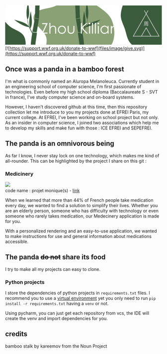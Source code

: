 ![](files/image/head.svg)
[![https://support.wwf.org.uk/donate-to-wwf](files/image/give.svg)](https://support.wwf.org.uk/donate-to-wwf)
## Once was a panda in a bamboo forest
I'm what is commonly named an Aluropa Melanoleuca. Currently student in an engineering school of computer science, I'm first passionate of technologies. Even before my high school diploma (Baccalaureate S - SVT in france), I've study computer science and on-board systems.

However, I haven't discovered github at this time, then this repository collection let me introduce to you my projects done at EFREI Paris, my current college. At EFREI, I've been working on school project but not only. As an insider in computer science, I joined two associations which help me to develop my skills and make fun with those : ICE EFREI and SEPEFREI.

## The panda is an omnivorous being
As far I know, I never stay lock on one technology, which makes me kind of all-rounder. This can be highlighted by the project I share on this git :
### Medicinery
[![](https://img.shields.io/static/v1?message=Medicinery&logo=data%3Aimage%2Fpng%3Bbase64%2CiVBORw0KGgoAAAANSUhEUgAAAGQAAABkCAYAAABw4pVUAAAIYElEQVR42u2dA5QjSRjHe23veTJn361tnX3r3bMRnG3b9t3atm2MbdtMJv9733tT89KDTCap9KRq%2Bvfet67g%2B2193YXuVtwFQGsAYwDEQocRW52T1ooWAKCYCsCOxtCxV%2BeqlbdkPA130THyFOEHwAodT6EcGjyVYYYOb8zuypgHHW8xT5fhg1JEK1N6%2BQJggKSkZmbi1S%2B%2BwfDpc9B1wHAol12rirNGTsANDz%2BBnxcthdVmg4b4ORNihUQUl5Zi8v2PUMKbHB2uGYTnPv4cGmBtSIYRkpBfWAj%2FCddTYrnErY8btR2nAGgFSZh8%2F8OURO7R6vJ%2BWLJhM7yISshUCE5JaRnaXz2IkufVGHDHNHiJqQpD9LmpkKgYSpZm0anfEHgBu%2BOsrbAER0ZpKENdwux2OzjThoSMgaBk5%2BVRcpotuvQfxlvKWEXU9QxbVRUlpdnj9idM4EicAkEZN%2FcBnxBCcejUafBCSCEB4RGUCJ%2BKKk6lS9FLFZ%2F49t%2F5LVPIpPvYwM%2Fngg7wLUtIcnqGz8qgOBYc0rKE%2BLIMiu6DRrYcIRPVpUrasqXoA0C%2BQTPN0gtpe9UAYYQsWLteaiG0FiGMDIqxc%2B6XV0hRSYlQMijaXTVQXiEdrhksnBAKKYU88MqbvpJgXUhuQaGwMtpdLWHJ6jZwhLBCxs99UC4hL332lbAyKBZv2CSPkKzcXIFlsIFhkTxC%2Bg4b6yuJ1adOPvn1T%2BFl9Bk2Ro7JxZy8fE0T9873P2HF1u3cXzcwIlIOIX2Hj9NMxouffQnG3cZn9QWq2vy%2BdLnbCbjraUuT%2Fv3jb70HRhXnpeB5a9aJv4RbXFLqdgJoo8P2g4dd%2FvczLC%2FAka%2F%2Fmce%2Fd4guZNmmLU3%2B4n5jp8Bms4HoMmCYS22m3P8IatOKo4ygyCh5tgGVVVSgc7%2BhLn3xPUePg5GT79qJwLCpc8A4Mm8piAMnT%2FPfKCeykCqrDZYuBtbN6Wda2HH6xanmO%2FKgC5OPV998Jxg%2F3DST3ggE7ZLnX6oEFvJMt%2FNh6nAuBRYbX1Z9qV5DRqm%2B8Ls%2F%2FAyGtbyCCWw0UZdMuRmMP2c%2FhjcvHgwiPSuLm4wDJ0%2BBEFpI7KFjJEIV5s5%2BKMnNA2PBug3oeO0QFBYXg7Hh3c%2Bx4oW3QRwNDHKaqIsm3wTGoqdfovcAY8T0uVxkTLj3IRAiC6H%2F2WoZ6qDk1SkB5cUleKbbBaqktr6if4OJunDSjWCsee0DagdLF38QlVYrFxn0%2FoTwQl737%2B9UCIW503nIjksAcXLFupo%2Ff773JSCKihte1r1g4g1gbP74m5q2GVExID746VcuQrbsOyC%2BkMjd%2Byk5LscLfS9T%2Fb40vwDEHU%2Ba600SXeTJ2PXd76q26uOOZzF06iwQwgsxdzyPkuN2UEIbSup5YyeDceCP%2Bap227%2F6GcTxoBDPS9Xl%2FUAIL%2BTjIZM9krH10%2B9BHAsMrpOkM0eOB%2BPI%2FGV12rLTZR69Y%2FX2neILidx9wCMZFLbKynqT2mvIaOo1dY43LL6acDuI8ooKj2Vcdv2tIIQXYuls8EjGGxcOqnezNd0eg10kE7xhW71ty6pX784eNZHHAFB8Id9Oudvj3pEdmwBixIya8QM6Xju4phRF7jlYb7vne10MBqdSJbaQmANHPZZBAbtdldS2Vw6ouTlMwomABtulhUaAmPnMix7JoLKoJYqvliqKXd%2F%2FAWLL%2FgM114ZbrVYQGRExjZ6VERyuHRRfyK9330dJ4XYwp%2BvBKTlMRn5KmtN2RxeuALFq2w6PZKzbsRuE0EKSA0O4yPig31jVMYCVqdKCQpfGLATdAoPDmENYIWyuikukBoeBGDZtDp22stneRtv9%2B4ARREFRsSe9g%2Ba9xBdCyeAipON5YLAZ38qycpfaUg8izp94gyrBPQaNRAcX10H%2BXbUWhNBCMqNjufWOnd%2F%2BCkcqSkpcavf2pcPqXMtO0%2FgxiUlgPPzaW05ldO4%2FFM2Jwq1UsbkqDlFls6mm300dXWuXeCoQBC2r0hnZb0uXqz4jI7egAD0Gj3JyjaDgQgLWbOYm4%2FPRNzv0jFKYO%2Fm51I5WIRmPvfkuHDm%2BZBXo37x09pVs9E7QPRVVMj7%2F8x8QYgvheCCnCNu2mx0zaGHJ5XYH%2F16I2kTvP1Jvz93z098OmyUKQBv1egweCUJ4IZnRcVyFsHX2Z7tf0KQ2jtAC1yvnXu30379m6IfinFzVHUxlEEIHUs8EcIiFjz8PoqK0FF%2BOu7VJbTd99DV8CYX%2FuEP7qCwvx38Pmtxq%2B2Lfy%2BQRUl5U3NwyPJ0zo2kYeYRE7GLr5GLGEvOrIKQR8ufsR4WV8VzPi0BIJeSls64UVkhBRqZ0QoSV8cfMR%2BAb6ELYLkY5hbx45hXCCSnMypZXyB8zHxZKxrfXTQUhrZDw7XuEkUHjFUJmITRzKoyQvORUcECfOuERn424AYT0QojXDP19XgjRYoSkhUX6tIyMyGj5hYhStj4fdROIliSEXW7sk0JobV5%2BIYL0kvijJyEiCjiRdDrIZ2R8MmQKRIXrI4%2F%2Bvd%2BolyoOjzwaw3MraXNPyeenpkNgxnJ%2FbB5JMbNlVY0j4dhpCE4brz1Y8vnel2oqI%2FFkIATH7vVHr34%2B5havi3imqz%2FbYC060xyFUHiF4I3b2XZQ7vHVhDsgEa04Pb5b%2B7UTujK3KDsHEmFqtgfcr3n9Q9rx4d4C05SpKKPyJBdWpSEA%2BEEjaKxw4M%2F5%2BOm2uXjNf0Cd5NPNZmgn%2FOpX30deUgokxqA4A4AZOlphUVwBwDx4G515CkMwKboMvXxpWKbckGLgcvalQzn0U3gBwAQddzEq3gBAKwDTXJr70rFX50rRBABtAIwFEAcdRlx1TtoobvI%2FxLhT%2BsiJUCYAAAAASUVORK5CYII%3D&labelColor=fff&color=1182c3&logoColor=white&label=%20&style=for-the-badge)](https://github.com/zhou-efr/projetmoniques) <br/>
code name : projet monique(s) - [link]("https://github.com/zhou-efr/projetmoniques")

When we learned that more than 44% of French people take medication every day, we wanted to find a solution to simplify their lives. Whether you are an elderly person, someone who has difficulty with technology or even someone who rarely takes medication, our Medecinery application is made for you.

With a personalized rendering and an easy-to-use application, we wanted to make instructions for use and general information about medications accessible.

## The panda ~~do not~~ share its food
I try to make all my projects can easy to clone.
### Python projects
I store the dependencies of python projects in `requirements.txt` files. I recommend you to use a
[virtual environment](https://docs.python.org/fr/3/library/venv.html) yet you only need to run `pip install -r
requirements.txt` having a `venv` or not.

Using pycharm, you can just get each repository from vcs, the IDE will create the venv and import dependencies for you.

## credits
bamboo stalk by kareemov from the Noun Project
